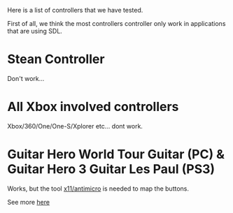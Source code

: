 Here is a list of controllers that we have tested.

First of all, we think the most controllers controller only work in applications that are using SDL.

# Stean Controller

Don't work...

# All Xbox involved controllers

Xbox/360/One/One-S/Xplorer etc... dont work.

# Guitar Hero World Tour Guitar (PC) & Guitar Hero 3 Guitar Les Paul (PS3)

Works, but the tool [x11/antimicro](https://www.freshports.org/x11/antimicro/) is needed to map the buttons.

See more [here](https://forums.freebsd.org/threads/setting-up-guitar-hero-guitars-for-clone-hero-etc-on-freebsd.72953/)
